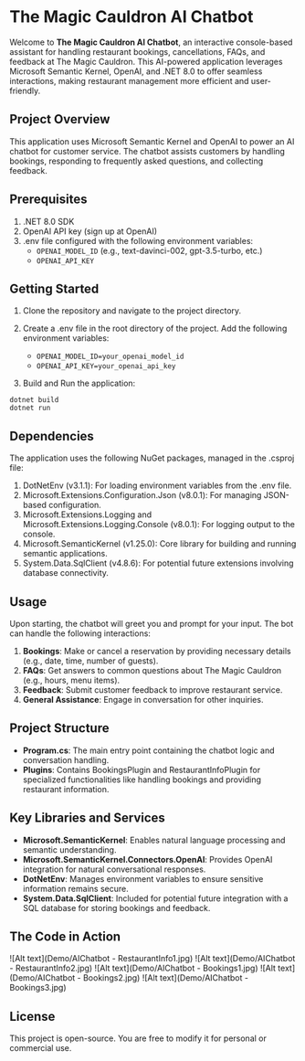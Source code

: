 # The Magic Cauldron AI Chatbot

Welcome to **The Magic Cauldron AI Chatbot**, an interactive console-based assistant for handling restaurant bookings, cancellations, FAQs, and feedback at The Magic Cauldron. This AI-powered application leverages Microsoft Semantic Kernel, OpenAI, and .NET 8.0 to offer seamless interactions, making restaurant management more efficient and user-friendly.

## Project Overview
This application uses Microsoft Semantic Kernel and OpenAI to power an AI chatbot for customer service. The chatbot assists customers by handling bookings, responding to frequently asked questions, and collecting feedback.

## Prerequisites
1. .NET 8.0 SDK
2. OpenAI API key (sign up at OpenAI)
3. .env file configured with the following environment variables:
    - `OPENAI_MODEL_ID` (e.g., text-davinci-002, gpt-3.5-turbo, etc.)
    - `OPENAI_API_KEY`

## Getting Started
1. Clone the repository and navigate to the project directory.

2. Create a .env file in the root directory of the project. Add the following environment variables:
    - `OPENAI_MODEL_ID=your_openai_model_id`
    - `OPENAI_API_KEY=your_openai_api_key`
3. Build and Run the application:

```
dotnet build
dotnet run
```

## Dependencies

The application uses the following NuGet packages, managed in the .csproj file:
1. DotNetEnv (v3.1.1): For loading environment variables from the .env file.
2. Microsoft.Extensions.Configuration.Json (v8.0.1): For managing JSON-based configuration.
3. Microsoft.Extensions.Logging and Microsoft.Extensions.Logging.Console (v8.0.1): For logging output to the console.
4. Microsoft.SemanticKernel (v1.25.0): Core library for building and running semantic applications.
5. System.Data.SqlClient (v4.8.6): For potential future extensions involving database connectivity.

## Usage
Upon starting, the chatbot will greet you and prompt for your input. The bot can handle the following interactions:

1. **Bookings**: Make or cancel a reservation by providing necessary details (e.g., date, time, number of guests).
2. **FAQs**: Get answers to common questions about The Magic Cauldron (e.g., hours, menu items).
3. **Feedback**: Submit customer feedback to improve restaurant service.
4. **General Assistance**: Engage in conversation for other inquiries.

## Project Structure
- **Program.cs**: The main entry point containing the chatbot logic and conversation handling.
- **Plugins**: Contains BookingsPlugin and RestaurantInfoPlugin for specialized functionalities like handling bookings and providing restaurant information.

## Key Libraries and Services
- **Microsoft.SemanticKernel**: Enables natural language processing and semantic understanding.
- **Microsoft.SemanticKernel.Connectors.OpenAI**: Provides OpenAI integration for natural conversational responses.
- **DotNetEnv**: Manages environment variables to ensure sensitive information remains secure.
- **System.Data.SqlClient**: Included for potential future integration with a SQL database for storing bookings and feedback.

## The Code in Action

![Alt text](Demo/AIChatbot - RestaurantInfo1.jpg)
![Alt text](Demo/AIChatbot - RestaurantInfo2.jpg)
![Alt text](Demo/AIChatbot - Bookings1.jpg)
![Alt text](Demo/AIChatbot - Bookings2.jpg)
![Alt text](Demo/AIChatbot - Bookings3.jpg)

## License
This project is open-source. You are free to modify it for personal or commercial use.